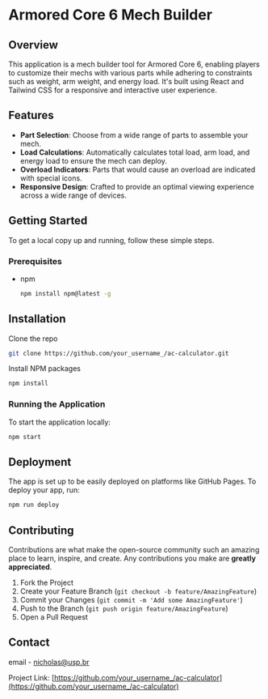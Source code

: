 # Armored Core 6 Mech Builder

## Overview

This application is a mech builder tool for Armored Core 6, enabling players to customize their mechs with various parts while adhering to constraints such as weight, arm weight, and energy load. It's built using React and Tailwind CSS for a responsive and interactive user experience.

## Features

- **Part Selection**: Choose from a wide range of parts to assemble your mech.
- **Load Calculations**: Automatically calculates total load, arm load, and energy load to ensure the mech can deploy.
- **Overload Indicators**: Parts that would cause an overload are indicated with special icons.
- **Responsive Design**: Crafted to provide an optimal viewing experience across a wide range of devices.

## Getting Started

To get a local copy up and running, follow these simple steps.

### Prerequisites

- npm
  ```sh
  npm install npm@latest -g

## Installation

Clone the repo
  ```sh
  git clone https://github.com/your_username_/ac-calculator.git
  ```
Install NPM packages
  ```sh
  npm install
  ```
  
### Running the Application

To start the application locally:

```sh
npm start
```

## Deployment

The app is set up to be easily deployed on platforms like GitHub Pages. To deploy your app, run:
  ```sh
  npm run deploy
  ```

## Contributing

Contributions are what make the open-source community such an amazing place to learn, inspire, and create. Any contributions you make are **greatly appreciated**.

1. Fork the Project
2. Create your Feature Branch (`git checkout -b feature/AmazingFeature`)
3. Commit your Changes (`git commit -m 'Add some AmazingFeature'`)
4. Push to the Branch (`git push origin feature/AmazingFeature`)
5. Open a Pull Request

## Contact

email - nicholas@usp.br

Project Link: [https://github.com/your_username_/ac-calculator](https://github.com/your_username_/ac-calculator)
